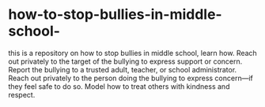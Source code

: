 # how-to-stop-bullies-in-middle-school-
this is a repository on how to stop bullies in middle school, learn how.
Reach out privately to the target of the bullying to express support or concern. Report the bullying to a trusted adult, teacher, or school administrator. Reach out privately to the person doing the bullying to express concern—if they feel safe to do so. Model how to treat others with kindness and respect.